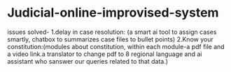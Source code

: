 # Judicial-online-improvised-system
issues solved- 1.delay in case resolution: (a smart ai tool to assign cases smartly, chatbox to summarizes case files to bullet points) 2.Know your constitution:(modules about constitution, within each module-a pdf file and a video link.a translator to change pdf to 8 regional language and ai assistant who sanswer our queries related to that data.)
